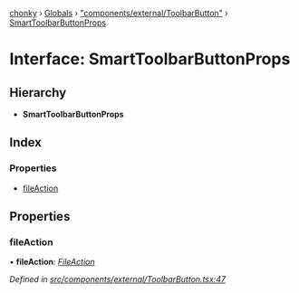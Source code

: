 [chonky](../README.md) › [Globals](../globals.md) › ["components/external/ToolbarButton"](../modules/_components_external_toolbarbutton_.md) › [SmartToolbarButtonProps](_components_external_toolbarbutton_.smarttoolbarbuttonprops.md)

# Interface: SmartToolbarButtonProps

## Hierarchy

* **SmartToolbarButtonProps**

## Index

### Properties

* [fileAction](_components_external_toolbarbutton_.smarttoolbarbuttonprops.md#fileaction)

## Properties

###  fileAction

• **fileAction**: *[FileAction](_typedef_.fileaction.md)*

*Defined in [src/components/external/ToolbarButton.tsx:47](https://github.com/TimboKZ/Chonky/blob/ca45eac/src/components/external/ToolbarButton.tsx#L47)*
